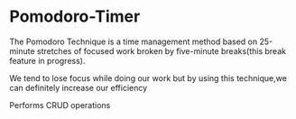 # Pomodoro-Timer

The Pomodoro Technique is a time management method based on 25-minute stretches of focused work broken by five-minute breaks(this break feature in progress).

We tend to lose focus while doing our work but by using this technique,we can definitely increase our efficiency

Performs CRUD operations

